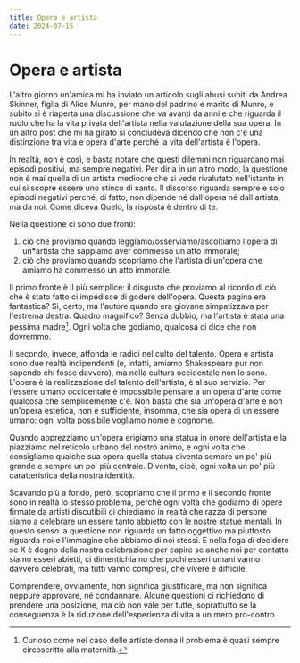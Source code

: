 ```yaml
---
title: Opera e artista
date: 2024-07-15
---
```


# Opera e artista

L'altro giorno un'amica mi ha inviato un articolo sugli abusi subiti da Andrea Skinner, figlia di Alice Munro, per mano del padrino e marito di Munro, e subito si è riaperta una discussione che va avanti da anni e che riguarda il ruolo che ha la vita privata dell'artista nella valutazione della sua opera. In un altro post che mi ha girato si concludeva dicendo che non c'è una distinzione tra vita e opera d'arte perché la vita dell'artista è l'opera.

In realtà, non è così, e basta notare che questi dilemmi non riguardano mai episodi positivi, ma sempre negativi. Per dirla in un altro modo, la questione non è mai quella di un artista mediocre che si vede rivalutato nell'istante in cui si scopre essere uno stinco di santo. Il discorso riguarda sempre e solo episodi negativi perché, di fatto, non dipende né dall'opera né dall'artista, ma da noi. Come diceva Quelo, la risposta è dentro di te.

Nella questione ci sono due fronti:

1. ciò che proviamo quando leggiamo/osserviamo/ascoltiamo l'opera di un*artista che sappiamo aver commesso un atto immorale;
2. ciò che proviamo quando scopriamo che l'artista di un'opera che amiamo ha commesso un atto immorale.


Il primo fronte è il più semplice: il disgusto che proviamo al ricordo di ciò che è stato fatto ci impedisce di godere dell'opera. Questa pagina era fantastica? Sì, certo, ma l'autore quando era giovane simpatizzava per l'estrema destra. Quadro magnifico? Senza dubbio, ma l'artista è stata una pessima madre[^1]. Ogni volta che godiamo, qualcosa ci dice che non dovremmo.

Il secondo, invece, affonda le radici nel culto del talento. Opera e artista sono due realtà indipendenti (e, infatti, amiamo Shakespeare pur non sapendo chi fosse davvero), ma nella cultura occidentale non lo sono. L'opera è la realizzazione del talento dell'artista, è al suo servizio. Per l'essere umano occidentale è impossibile pensare a un'opera d'arte come qualcosa che semplicemente c'è. Non basta che sia un'opera d'arte e non un'opera estetica, non è sufficiente, insomma, che sia opera di un essere umano: ogni volta possibile vogliamo nome e cognome.

Quando apprezziamo un'opera erigiamo una statua in onore dell'artista e la piazziamo nel reticolo urbano del nostro animo, e ogni volta che consigliamo qualche sua opera quella statua diventa sempre un po' più grande e sempre un po' più centrale. Diventa, cioè, ogni volta un po' più caratteristica della nostra identità.

Scavando più a fondo, però, scopriamo che il primo e il secondo fronte sono in realtà lo stesso problema, perché ogni volta che godiamo di opere firmate da artisti discutibili ci chiediamo in realtà che razza di persone siamo a celebrare un essere tanto abbietto con le nostre statue mentali. In questo senso la questione non riguarda un fatto oggettivo ma piuttosto riguarda noi e l'immagine che abbiamo di noi stessi. E nella foga di decidere se X è degno della nostra celebrazione per capire se anche noi per contatto siamo esseri abietti, ci dimentichiamo che pochi esseri umani vanno davvero celebrati, ma tutti vanno compresi, ché vivere è difficile.

Comprendere, ovviamente, non significa giustificare, ma non significa neppure approvare, né condannare. Alcune questioni ci richiedono di prendere una posizione, ma ciò non vale per tutte, soprattutto se la conseguenza è la riduzione dell'esperienza di vita a un mero pro-contro.

[^1]: Curioso come nel caso delle artiste donna il problema è quasi sempre circoscritto alla maternità.
